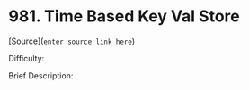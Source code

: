 # 981. Time Based Key Val Store

[Source](```enter source link here```)

Difficulty: 

Brief Description:
